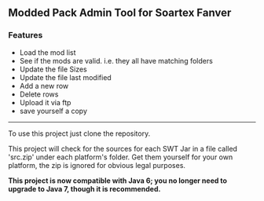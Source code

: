 ## Modded Pack Admin Tool for Soartex Fanver

### Features

* Load the mod list
* See if the mods are valid. i.e. they all have matching folders
* Update the file Sizes
* Update the file last modified
* Add a new row
* Delete rows
* Upload it via ftp
* save yourself a copy

* * *

To use this project just clone the repository.

This project will check for the sources for each SWT Jar in a file called 'src.zip' under each platform's folder. Get them yourself for your own platform, the zip is ignored for obvious legal purposes.

__This project is now compatible with Java 6; you no longer need to upgrade to Java 7, though it is recommended.__